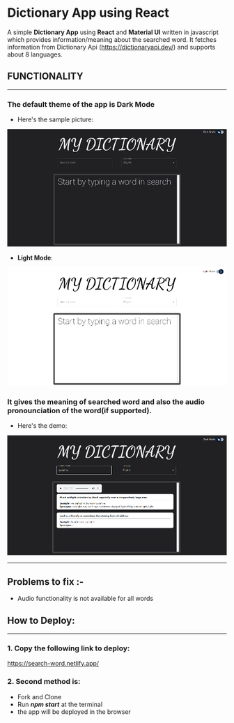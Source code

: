 # Dictionary App using React

A simple **Dictionary App** using **React** and **Material UI** written in javascript which provides information/meaning about the searched word. It fetches information from Dictionary Api (https://dictionaryapi.dev/) and supports about 8 languages.

## FUNCTIONALITY

---

### The default theme of the app is **Dark Mode**

- Here's the sample picture:

![Demo](images/demo1.png)

- **Light Mode**:

![Demo2](images/demo2.png)

### **It gives the meaning of searched word and also the audio pronounciation of the word(if supported).**

- Here's the demo:

![Demo3](images/demo3.png)

---

## Problems to fix :-

- Audio functionality is not available for all words

## How to Deploy:

---

### 1. Copy the following link to deploy:

https://search-word.netlify.app/

### 2. Second method is:

- Fork and Clone
- Run **_npm start_** at the terminal
- the app will be deployed in the browser
